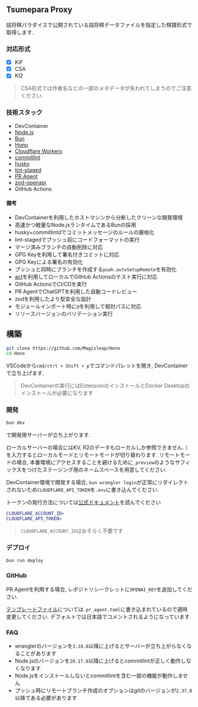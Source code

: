## Tsumepara Proxy

詰将棋パラダイスで公開されている詰将棋データファイルを指定した棋譜形式で取得します.

### 対応形式

- [x] KIF
- [x] CSA
- [x] KI2

> CSA形式では作者名などの一部のメタデータが失われてしまうのでご注意ください.

### 技術スタック

- DevContainer
- [Node.js](https://github.com/nodejs/node)
- [Bun](https://github.com/oven-sh/bun)
- [Hono](https://hono.dev/)
- [Cloudflare Workers](https://github.com/cloudflare/workers-sdk)
- [commitlint](https://github.com/conventional-changelog/commitlint)
- [husky](https://github.com/typicode/husky)
- [lint-staged](https://github.com/lint-staged/lint-staged)
- [PR Agent](https://github.com/Codium-ai/pr-agent)
- [zod-openapi](https://github.com/honojs/middleware/tree/main/packages/zod-openapi)
- GitHub Actions

#### 備考

- DevContainerを利用したホストマシンから分断したクリーンな開発環境
- 高速かつ軽量なNode.jsランタイムであるBunの採用
- husky+commitlintdでコミットメッセージのルールの厳格化
- lint-stagedでプッシュ前にコードフォーマットの実行
- マージ済みブランチの自動削除に対応
- GPG Keyを利用して署名付きコミットに対応
- GPG Keyによる署名の有効化
- プッシュと同時にブランチを作成する`puah.autoSetupRemote`を有効化
- [act](https://github.com/nektos/act)を利用してローカルでGitHub Actionsのテスト実行に対応
- GitHub ActionsでCI/CDを実行
- PR AgentでChatGPTを利用した自動コードレビュー
- zodを利用したより型安全な設計
- モジュールインポート時に`@`を利用して相対パスに対応
- リリースバージョンのバリデーション実行

## 構築

```zsh
git clone https://github.com/Magisleap/Hono
cd Hono
```

VSCodeから`cmd/ctrl + Shift + p`でコマンドパレットを開き, DevContainerで立ち上げます.

> DevContainerの実行にはExtensionのインストールとDocker Desktopのインストールが必要になります

### 開発

```zsh
bun dev
```

で開発用サーバーが立ち上がります.

ローカルサーバーの場合にはKV, R2のデータもローカルしか参照できません. `l`を入力するとローカルモードとリモートモードが切り替わります. リモートモードの場合, 本番環境にアクセスすることを避けるために`_preview`のようなサフィックスをつけたステージング用のネームスペースを用意してください.

DevContainer環境で開発する場合, `bun wrangler login`が正常にリダイレクトされないため`CLOUDFLARE_API_TOKEN`を`.env`に書き込んでください.

トークンの発行方法については[公式ドキュメント](https://developers.cloudflare.com/fundamentals/api/get-started/create-token/)を読んでください

```zsh
CLOUDFLARE_ACCOUNT_ID=
CLOUDFLARE_API_TOKEN=
```

> `CLOUDFLARE_ACCOUNT_ID`はおそらく不要です

### デプロイ

```zsh
bun run deploy
```

### GitHub

PR Agentを利用する場合, レポジトリシークレットに`OPENAI_KEY`を追加してください.

[テンプレートファイル](https://pr-agent-docs.codium.ai/usage-guide/configuration_options/)については`.pr_agent.toml`に書き込まれているので適時変更してください. デフォルトでは日本語でコメントされるようになっています.

### FAQ

- wranglerのバージョンを`3.18.0`以降に上げるとサーバーが立ち上がらなくなることがあります
- Node.jsのバージョンを`20.17.0`以降に上げるとcommitlintが正しく動作しなくなります
- Node.jsをインストールしないとcommitlintを含む一部の機能が動作しません
- プッシュ時にリモートブランチ作成のオプションはgitのバージョンが`2.37.0`以降である必要があります
